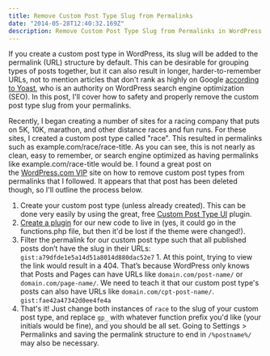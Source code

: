 ```yaml
---
title: Remove Custom Post Type Slug from Permalinks
date: "2014-05-28T12:40:32.169Z"
description: Remove Custom Post Type Slug from Permalinks in WordPress easily with these two code snippets.
---
```


If you create a custom post type in WordPress, its slug will be added to the permalink (URL) structure by default. This can be desirable for grouping types of posts together, but it can also result in longer, harder-to-remember URLs, not to mention articles that don't rank as highly on Google [according to Yoast](https://yoast.com/articles/wordpress-seo/), who is an authority on WordPress search engine optimization (SEO). In this post, I'll cover how to safety and properly remove the custom post type slug from your permalinks.

Recently, I began creating a number of sites for a racing company that puts on 5K, 10K, marathon, and other distance races and fun runs. For these sites, I created a custom post type called "race". This resulted in permalinks such as example.com/race/race-title. As you can see, this is not nearly as clean, easy to remember, or search engine optimized as having permalinks like example.com/race-title would be. I found a great post on the [WordPress.com VIP](http://vip.wordpress.com/) site on how to remove custom post types from permalinks that I followed. It appears that that post has been deleted though, so I'll outline the process below.

1. Create your custom post type (unless already created). This can be done very easily by using the great, free [Custom Post Type UI](https://wordpress.org/plugins/custom-post-type-ui/) plugin.
1. [Create a plugin](https://codex.wordpress.org/Writing_a_Plugin) for our new code to live in (yes, it could go in the functions.php file, but then it'd be lost if the theme were changed!).
1. Filter the permalink for our custom post type such that all published posts don’t have the slug in their URLs:
`gist:a79dfde1e5a14d51a8014d880dac52e7`
1. At this point, trying to view the link would result in a 404. That’s because WordPress only knows that Posts and Pages can have URLs like `domain.com/post-name/` or `domain.com/page-name/`. We need to teach it that our custom post type's posts can also have URLs like `domain.com/cpt-post-name/`.
`gist:fae42a47342d0ee4fe4a`
1. That's it! Just change both instances of `race` to the slug of your custom post type, and replace `gp_` with whatever function prefix you'd like (your initials would be fine), and you should be all set. Going to Settings > Permalinks and saving the permalink structure to end in `/%postname%/` may also be necessary.